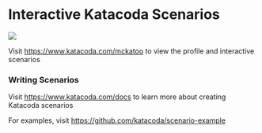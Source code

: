 # Interactive Katacoda Scenarios

[![](http://shields.katacoda.com/katacoda/mckatoo/count.svg)](https://www.katacoda.com/mckatoo "Get your profile on Katacoda.com")

Visit https://www.katacoda.com/mckatoo to view the profile and interactive scenarios

### Writing Scenarios
Visit https://www.katacoda.com/docs to learn more about creating Katacoda scenarios

For examples, visit https://github.com/katacoda/scenario-example
